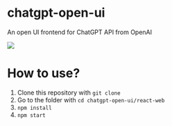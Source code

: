 # chatgpt-open-ui
An open UI frontend for ChatGPT API from OpenAI

<img src="https://github.com/tohrxyz/chatgpt-open-ui/blob/main/react-web/src/media/screenshot.png"/>

# How to use?
  1. Clone this repository with ``git clone``
  2. Go to the folder with ``cd chatgpt-open-ui/react-web``
  3. ``npm install``
  4. ``npm start``
